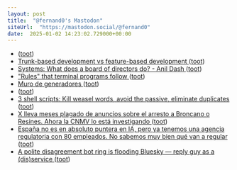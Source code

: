 ```yaml
---
layout: post
title:  "@fernand0's Mastodon"
siteUrl:  "https://mastodon.social/@fernand0"
date:  2025-01-02 14:23:02.729000+00:00
---
```

*  [ ](https://mastodon.social/@BurpBlog) ([toot](https://mastodon.social/@fernand0/113759209568814549))
*  [Trunk-based development vs feature-based development ](https://circleci.com/blog/trunk-vs-feature-based-dev) ([toot](https://mastodon.social/@fernand0/113758659915819110))
*  [Systems: What does a board of directors do? - Anil Dash ](https://www.anildash.com//2024/06/20/dash-board) ([toot](https://mastodon.social/@fernand0/113758431786063140))
*  ["Rules" that terminal programs follow ](https://jvns.ca/blog/2024/11/26/terminal-rules) ([toot](https://mastodon.social/@fernand0/113758308620221327))
*  [Muro de generadores ](https://www.flickr.com/photos/fernand0/54230520370) ([toot](https://mastodon.social/@fernand0/113758297089395929))
*  [ ](https://mastodon.social/@BurpBlog) ([toot](https://mastodon.social/@fernand0/113758221394134968))
*  [3 shell scripts: Kill weasel words, avoid the passive, eliminate duplicates ](https://matt.might.net/articles/shell-scripts-for-passive-voice-weasel-words-duplicates) ([toot](https://mastodon.social/@fernand0/113757987844682149))
*  [X lleva meses plagado de anuncios sobre el arresto a Broncano o Resines. Ahora la CNMV lo está investigando ](https://www.xataka.com/legislacion-y-derechos/x-lleva-meses-plagado-anuncios-arresto-a-broncano-resines-ahora-cnmv-esta-investigand) ([toot](https://mastodon.social/@fernand0/113757200377523737))
*  [España no es en absoluto puntera en IA, pero ya tenemos una agencia regulatoria con 80 empleados. No sabemos muy bien qué van a regular ](https://www.xataka.com/legislacion-y-derechos/espana-no-absoluto-puntera-ia-tenemos-agencia-regulatoria-80-empleados-no-sabemos-muy-bien-que-van-a-regula) ([toot](https://mastodon.social/@fernand0/113756343373560186))
*  [A polite disagreement bot ring is flooding Bluesky — reply guy as a (dis)service ](https://pivot-to-ai.com/2024/12/07/a-polite-disagreement-bot-ring-is-flooding-bluesky-reply-guy-as-a-disservice) ([toot](https://mastodon.social/@fernand0/113754572378982474))

